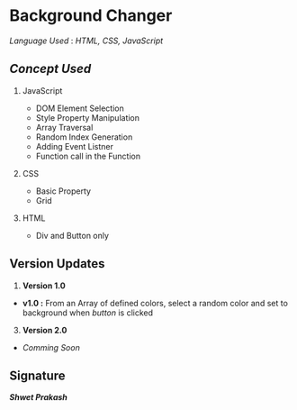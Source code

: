 # Background Changer

*Language Used* : *HTML, CSS, JavaScript*  

## *Concept Used* 
1. JavaScript
    - DOM Element Selection
    - Style Property Manipulation
    - Array Traversal
    - Random Index Generation
    - Adding Event Listner
    - Function call in the Function
   
2. CSS
    - Basic Property
    - Grid
    
3. HTML
    - Div and Button only  
    
 
 ## Version Updates
 
 1. **Version 1.0** 
  - **v1.0 :** From an Array of defined colors, select a random color and set to background when *button* is clicked
 3. **Version 2.0**
  - *Comming Soon*


## Signature

***Shwet Prakash***
